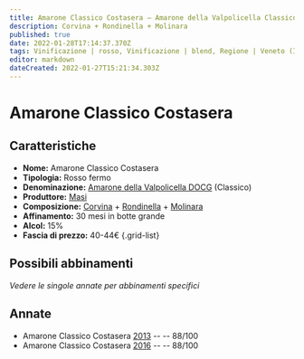 ```yaml
---
title: Amarone Classico Costasera – Amarone della Valpolicella Classico DOCG – Masi – Veneto (IT) – 40-44€ – 3★
description: Corvina + Rondinella + Molinara
published: true
date: 2022-01-28T17:14:37.370Z
tags: Vinificazione | rosso, Vinificazione | blend, Regione | Veneto (IT), Vinificazione | fermo, Prezzi | 40-44€, Vitigni | Corvina, Vitigni | Rondinella, Valutazioni | 3 stelle
editor: markdown
dateCreated: 2022-01-27T15:21:34.303Z
---
```


# Amarone Classico Costasera

## Caratteristiche
- **Nome:** <span class="nome">Amarone Classico Costasera</span>
- **Tipologia:** Rosso fermo
- **Denominazione:** <span class="denominazione">[Amarone della Valpolicella DOCG](/denominazioni/Italia/Veneto/DOCG/Amarone-della-Valpolicella) (Classico)</span>
- **Produttore:** <span class="cantina">[Masi](/produttori/Italia/Veneto/Masi)</span> 
- **Composizione:** [Corvina](/vitigni/Italia/bacca-nera/corvina) + [Rondinella](/vitigni/Italia/bacca-nera/rondinella) + [Molinara](/vitigni/Italia/bacca-nera/molinara)
- **Affinamento:** 30 mesi in botte grande 
- **Alcol:** 15%
- **Fascia di prezzo:** 40-44€
{.grid-list}

## Possibili abbinamenti
*Vedere le singole annate per abbinamenti specifici*

## Annate

- Amarone Classico Costasera [2013](vini/Italia/Veneto/Masi/Amarone-Classico-Costasera/2013) -- <span class="star-3"></span> -- 88/100
- Amarone Classico Costasera [2016](vini/Italia/Veneto/Masi/Amarone-Classico-Costasera/2016) -- <span class="star-3"></span> -- 88/100